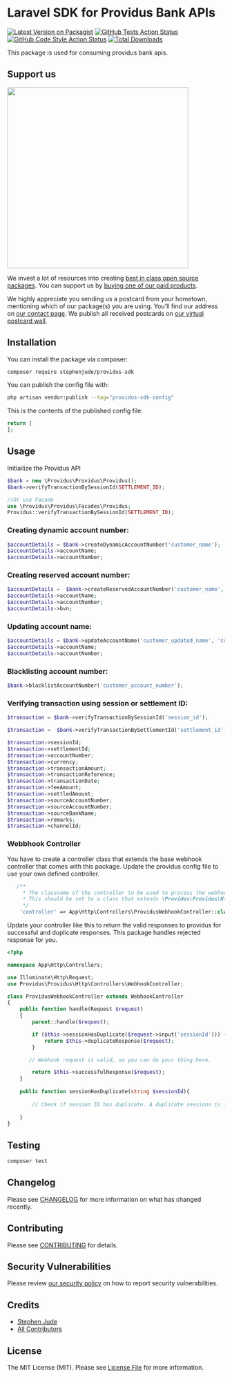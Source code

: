 # Laravel SDK for Providus Bank APIs

[![Latest Version on Packagist](https://img.shields.io/packagist/v/stephenjude/providus-sdk.svg?style=flat-square)](https://packagist.org/packages/stephenjude/providus-sdk)
[![GitHub Tests Action Status](https://img.shields.io/github/actions/workflow/status/stephenjude/providus-sdk/run-tests.yml?branch=main&label=tests&style=flat-square)](https://github.com/stephenjude/providus-sdk/actions?query=workflow%3Arun-tests+branch%3Amain)
[![GitHub Code Style Action Status](https://img.shields.io/github/actions/workflow/status/stephenjude/providus-sdk/fix-php-code-style-issues.yml?branch=main&label=code%20style&style=flat-square)](https://github.com/stephenjude/providus-sdk/actions?query=workflow%3A"Fix+PHP+code+style+issues"+branch%3Amain)
[![Total Downloads](https://img.shields.io/packagist/dt/stephenjude/providus-sdk.svg?style=flat-square)](https://packagist.org/packages/stephenjude/providus-sdk)

This package is used for consuming providus bank apis.

## Support us

[<img src="https://github-ads.s3.eu-central-1.amazonaws.com/providus-sdk.jpg?t=1" width="419px" />](https://spatie.be/github-ad-click/providus-sdk)

We invest a lot of resources into creating [best in class open source packages](https://spatie.be/open-source). You can support us by [buying one of our paid products](https://spatie.be/open-source/support-us).

We highly appreciate you sending us a postcard from your hometown, mentioning which of our package(s) you are using. You'll find our address on [our contact page](https://spatie.be/about-us). We publish all received postcards on [our virtual postcard wall](https://spatie.be/open-source/postcards).

## Installation

You can install the package via composer:

```bash
composer require stephenjude/providus-sdk
```

You can publish the config file with:

```bash
php artisan vendor:publish --tag="providus-sdk-config"
```

This is the contents of the published config file:

```php
return [
];
```

## Usage
Initiailize the Providus API
```php
$bank = new \Providus\Providus\Providus();
$bank->verifyTransactionBySessionId(SETTLEMENT_ID);

//Or use Facade
use \Providus\Providus\Facades\Providus;
Providus::verifyTransactionBySessionId(SETTLEMENT_ID);
```
### Creating dynamic account number:
```php
$accountDetails = $bank->createDynamicAccountNumber('customer_name');
$accountDetails->accountName;
$accountDetails->accountNumber;
```
### Creating reserved account number:
```php
$accountDetails =  $bank->createReservedAccountNumber('customer_name', 'customer_bvn');
$accountDetails->accountName;
$accountDetails->accountNumber;
$accountDetails->bvn;
```
### Updating account name:
```php
$accountDetails = $bank->updateAccountName('customer_updated_name', 'customer_account_number');
$accountDetails->accountName;
$accountDetails->accountNumber;
```

### Blacklisting account number:
```php
$bank->blacklistAccountNumber('customer_account_number');
```

### Verifying transaction using session or settlement ID:

```php
$transaction = $bank->verifyTransactionBySessionId('session_id');

$transaction =  $bank->verifyTransactionBySettlementId('settlement_id');

$transaction->sessionId;
$transaction->settlementId;
$transaction->accountNumber;
$transaction->currency;
$transaction->transactionAmount;
$transaction->transactionReference;
$transaction->transactionDate;
$transaction->feeAmount;
$transaction->settledAmount;
$transaction->sourceAccountNumber;
$transaction->sourceAccountNumber;
$transaction->sourceBankName;
$transaction->remarks;
$transaction->channelId;
```

### Webbhook Controller
You have to create a controller class that extends the base webhook controller that comes with this package. Update the providus config file to use your own defined controller.

```php
   /**
     * The classname of the controller to be used to process the webhook.
     * This should be set to a class that extends \Providus\Providus\Http\Controllers\WebhookController::class
     */
    'controller' => App\Http\Controllers\ProvidusWebhookController::class,
```
Update your controller like this to return the valid responses to providus for successful and duplicate responses. This package handles rejected response for you.
```php
<?php

namespace App\Http\Controllers;

use Illuminate\Http\Request;
use Providus\Providus\Http\Controllers\WebhookController;

class ProvidusWebhookController extends WebhookController
{
    public function handle(Request $request)
    {
        parent::handle($request);

        if ($this->sessionHasDuplicate($request->input('sessionId'))) {
            return $this->duplicateResponse($request);
        }

       // Webhook request is valid, so you can do your thing here.

        return $this->successfulResponse($request);
    }
    
    public function sessionHasDuplicate(string $sessionId){
    
        // Check if session ID has duplicate. A duplicate sessions is for transaction you have already processed previously.
        
    }
}

```



## Testing

```bash
composer test
```

## Changelog

Please see [CHANGELOG](CHANGELOG.md) for more information on what has changed recently.

## Contributing

Please see [CONTRIBUTING](CONTRIBUTING.md) for details.

## Security Vulnerabilities

Please review [our security policy](../../security/policy) on how to report security vulnerabilities.

## Credits

- [Stephen Jude](https://github.com/stephenjude)
- [All Contributors](../../contributors)

## License

The MIT License (MIT). Please see [License File](LICENSE.md) for more information.

